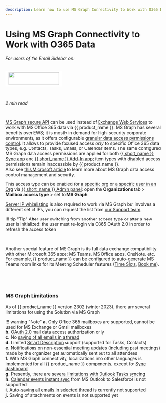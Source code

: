 ```yaml
---
description: Learn how to use MS Graph Connectivity to Work with O365 Data
---
```

# Using MS Graph Connectivity to Work with O365 Data  
  

<i>For users of the Email Sidebar on:</i><br><br>
<div class="container" style="display: inline-block; height: 42px; width: 163px; padding: 5px 10px; background-color: #fff;"><img src="https://revenuegrid.com/revenue-inbox/wp-content/uploads/Office365.svg" style="height: 100%; object-fit: contain; vertical-align: middle;"></div>

&nbsp;

*2 min read*  

<!-- ShareThis BEGIN --> 
<div class="addthis_inline_share_toolbox"></div>
<!-- End ShareThis --> 

&nbsp;

[MS Graph secure API](https://docs.microsoft.com/en-us/graph/use-the-api) can be used instead of [Exchange Web Services](https://docs.microsoft.com/en-us/exchange/client-developer/exchange-web-services/start-using-web-services-in-exchange) to work with MS Office 365 data via {{ product_name }}. MS Graph has several benefits over EWS; it is mostly in demand for high-security corporate environments, as it offers configurable [granular data access permissions control](https://docs.microsoft.com/en-us/graph/auth/auth-concepts). It allows to provide focused access *only* to specific Office 365 data types, e.g. Contacts, Tasks, Emails, or Calendar items. The same configured MS Graph data access permissions are applied for both [{{ short_name }} Sync app](../Synchronization-Engine-An-Overview/) and [{{ short_name }} Add-In app](../Introduction/); item types with disabled access permissions remain inaccessible by {{ product_name }}.  
Also see [this Microsoft article](https://docs.microsoft.com/en-us/graph/permissions-reference) to learn more about MS Graph data access control management and security.   

This access type can be enabled for [a specific org](../Managing-Organizations-via-the-Admin-Panel/) or [a specific user in an Org](../Managing-Users-via-the-Solution-s-Admin-Panel/) via [{{ short_name }} Admin panel](../How-to-Log-In-to-the-Admin-Panel/): open the **Organizations** tab > **Mailbox access type** > set to **MS Graph**  

[Server IP whitelisting](../Overcoming-Firewall-Issues/) is also required to work via MS Graph but involves a different set of IPs, you can request the list from [our Support team](mailto:support@revenuegrid.com).

!!! tip "Tip"
    After user switching from another access type or after a new user is initialized: the user must re-login via O365 OAuth 2.0 in order to refresh the access token

&nbsp;

Another special feature of MS Graph is its full data exchange compatibility with other Microsoft 365 apps: MS Teams, MS Office apps, OneNote, etc. For example, {{ product_name }} can be configured to auto-generate MS Teams room links for its Meeting Scheduler features ([Time Slots](../How-to-Send-Meeting-Time-Slots-(Adaptive-view)/), [Book me](../Sharing-Calendar-Availability-(Adaptive-view)/)).

&nbsp;

 &nbsp;

### MS Graph Limitations

As of {{ product_name }} version 2302 (winter 2023), there are several limitations for using the Solution via MS Graph:  

!!! warning "Note"
    **a.** Only Office 365 mailboxes are supported, cannot be used for MS Exchange or Gmail mailboxes   
    **b.** [OAuth 2.0](https://oauth.net/2/) mail data access authorization only   
    **c.** No [saving of all emails in a thread](../Special-Admin-Panel-Settings/#email_threads_auto-sync)   
    **d.** Limited [Smart Description](../Using-the-Smart-Description-Feature/) support (supported for Tasks, Contacts)   
    **e.** Notifications on non-essential meeting updates (including past meetings) made by the organizer get automatically sent out to all attendees   
    **f.** With MS Graph connectivity, localizations into other languages is implemented for all {{ product_name }} components, except for [Sync dashboard](../How-to-Open-Sync-Dashboard-(Adaptive-view)/)   
    **g.** Presently, there are [several limitations with Outlook Tasks syncing](../Synchronization-of-Tasks/#tasks_syncing_limitations_via_ms_graph)  
    **h\.** [Calendar events instant sync](../Synchronization-Engine-An-Overview/#instant_sync_of_calendar_items) from MS Outlook to Salesforce is not supported  
    **i.** [Auto-saving all emails in selected thread](../Save-All-Emails-in-a-Thread/) is currently not supported  
    **j.** Saving of attachments on events is not supported yet


&nbsp;

&nbsp;

